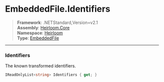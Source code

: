 # EmbeddedFile.Identifiers

> **Framework**: .NETStandard,Version=v2.1  
> **Assembly**: [Heirloom.Core][0]  
> **Namespace**: [Heirloom][0]  
> **Type**: [EmbeddedFile][1]  

--------------------------------------------------------------------------------

### Identifiers

The known transformed identifiers.

```cs
IReadOnlyList<string> Identifiers { get; }
```

[0]: ../Heirloom.Core.md
[1]: Heirloom.EmbeddedFile.md
